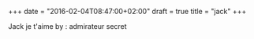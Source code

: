 +++
date = "2016-02-04T08:47:00+02:00"
draft = true
title = "jack"
+++

Jack je t'aime
by : admirateur secret